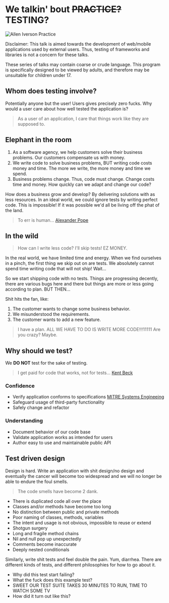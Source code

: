 # We talkin' bout ~~PRACTICE?~~ TESTING?

![Allen Iverson Practice](https://media.giphy.com/media/3oEjI105rmEC22CJFK/giphy.gif)

Disclaimer: This talk is aimed towards the development of web/mobile
applications used by external users. Thus, testing of frameworks and
libraries is not a concern for these talks.

These series of talks may contain coarse or crude language. This program
is specifically designed to be viewed by adults, and therefore may be
unsuitable for children under 17.

## Whom does testing involve?

Potentially anyone but the user! Users gives precisely zero
fucks. Why would a user care about how well tested the application is?

> As a user of an application, I care that things work like they are
> supposed to.

## Elephant in the room

1. As a software agency, we help customers solve their business
   problems. Our customers compensate us with money.
2. We write code to solve business problems, BUT writing code costs
   money and time. The more we write, the more money and time we spend.
3. Business problems change. Thus, code must change. Change costs time
   and money. How quickly can we adapt and change our code?

How does a business grow and develop? By delivering solutions
with as less resources. In an ideal world, we could ignore tests
by writing perfect code. This is impossible! If it was possible
we'd all be living off the phat of the land.

> To err is human...
[Alexander Pope](https://www.dictionary.com/browse/to-err-is-human--to-forgive-divine)

## In the wild

> How can I write less code? I'll skip tests! EZ MONEY.

In the real world, we have limited time and energy. When we find ourselves in
a pinch, the first thing we skip out on are tests. We absolutely cannot
spend time writing code that will not ship! Wait...

So we start shipping code with no tests. Things are progressing
decently, there are various bugs here and there but things are more or
less going according to plan. BUT THEN...

Shit hits the fan, like:

1. The customer wants to change some business behavior.
2. We misunderstood the requirements.
3. The customer wants to add a new feature.

> I have a plan.
> ALL WE HAVE TO DO IS WRITE MORE CODE!!!11111
> Are you crazy?
> Maybe.

## Why should we test?

We **DO NOT** test for the sake of testing.

> I get paid for code that works, not for tests...
[Kent Beck](https://stackoverflow.com/questions/153234/how-deep-are-your-unit-tests/153565#153565)

### Confidence

* Verify application conforms to specifications
  [MITRE Systems Engineeing](https://www.mitre.org/publications/systems-engineering-guide/se-lifecycle-building-blocks/test-and-evaluation/verification-and-validation)
* Safeguard usage of third-party functionality
* Safely change and refactor

### Understanding

* Document behavior of our code base
* Validate application works as intended for users
* Author easy to use and maintainable public API

## Test driven design

Design is hard. Write an application with shit design/no design and
eventually the cancer will become too widespread and we will no longer
be able to endure the foul smells.

> The code smells have become 2 dank.

* There is duplicated code all over the place
* Classes and/or methods have become too long
* No distinction between public and private methods
* Poor naming of classes, methods, variables
* The intent and usage is not obvious, impossible to reuse or extend
* Shotgun surgery
* Long and fragile method chains
* Nil and null pop up unexpectedly
* Comments become inaccurate
* Deeply nested conditionals

Similarly, write shit tests and feel double the pain. Yum, diarrhea.
There are different kinds of tests, and different philosophies for how
to go about it.

* Why did this test start failing?
* What the fuck does this example test?
* SWEET OUR TEST SUITE TAKES 30 MINUTES TO RUN, TIME TO WATCH SOME TV
* How did it turn out like this?
